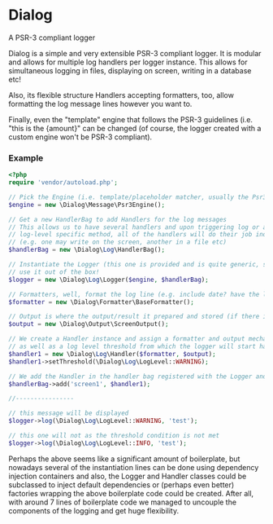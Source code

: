 # Dialog
A PSR-3 compliant logger

Dialog is a simple and very extensible PSR-3 compliant logger. It is modular and allows for multiple log handlers per logger instance. This allows for simultaneous logging in files, displaying on screen, writing in a database etc!

Also, its flexible structure Handlers accepting formatters, too, allow formatting the log message lines however you want to.

Finally, even the "template" engine that follows the PSR-3 guidelines (i.e. "this is the {amount}" can be changed (of course, the logger created with a custom engine won't be PSR-3 compliant).

### Εxample
```php
<?php
require 'vendor/autoload.php';

// Pick the Engine (i.e. template/placeholder matcher, usually the Psr3Engine provided with the package will suffice)
$engine = new \Dialog\Message\Psr3Engine();

// Get a new HandlerBag to add Handlers for the log messages
// This allows us to have several handlers and upon triggering log or any
// log-level specific method, all of the handlers will do their job independently
// (e.g. one may write on the screen, another in a file etc)
$handlerBag = new \Dialog\Log\HandlerBag();

// Instantiate the Logger (this one is provided and is quite generic, so you can
// use it out of the box!
$logger = new \Dialog\Log\Logger($engine, $handlerBag);

// Formatters, well, format the log line (e.g. include date? have the log level etc)
$formatter = new \Dialog\Formatter\BaseFormatter();

// Output is where the output/result it prepared and stored (if there is a storage mechanism in place, e.g. files/databases)
$output = new \Dialog\Output\ScreenOutput();

// We create a Handler instance and assign a formatter and output mechanism
// as well as a log level threshold from which the logger will start handling
$handler1 = new \Dialog\Log\Handler($formatter, $output);
$handler1->setThreshold(\Dialog\Log\LogLevel::WARNING);

// We add the Handler in the handler bag registered with the Logger and we're done
$handlerBag->add('screen1', $handler1);

//----------------

// this message will be displayed
$logger->log(\Dialog\Log\LogLevel::WARNING, 'test');

// this one will not as the threshold condition is not met
$logger->log(\Dialog\Log\LogLevel::INFO, 'test');
```

Perhaps the above seems like a significant amount of boilerplate, but nowadays several of the instantiation lines can be done using dependency injection containers and also, the Logger and Handler classes could be subclassed to inject default dependencies or (perhaps even better) factories wrapping the above boilerplate code could be created. After all, with around 7 lines of boilerplate code we managed to uncouple the components of the logging and get huge flexibility.
